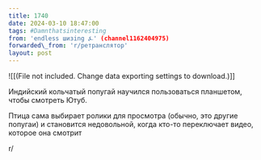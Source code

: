 ```yaml
---
title: 1740
date: 2024-03-10 18:47:00
tags: #Damnthatsinteresting
from: 'endless шизing ⍼' (channel1162404975)
forwarded\_from: 'r/ретранслятор'
layout: post
---
```


![[(File not included. Change data exporting settings to download.)]]

Индийский кольчатый попугай научился пользоваться планшетом, чтобы смотреть Ютуб.

Птица сама выбирает ролики для просмотра (обычно, это другие попугаи) и становится недовольной, когда кто-то переключает видео, которое она смотрит

r/
